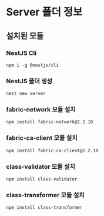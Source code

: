 # Server 폴더 정보
## 설치된 모듈
### NestJS Cli
```
npm i -g @nestjs/cli
```
### NestJS 폴더 생성
```
nest new server
```
### fabric-network 모듈 설치
```
npm install fabric-network@2.2.10
```
### fabric-ca-client 모듈 설치
```
npm install fabric-ca-client@2.2.10
```
### class-validator 모듈 설치
```
npm install class-validator
```
### class-transformer 모듈 설치
```
npm install class-transformer
```